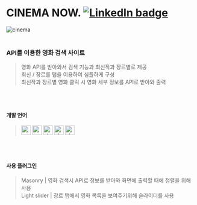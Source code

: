 # CINEMA NOW.  [![LinkedIn badge](http://img.shields.io/badge/CINEMA_NOW.-d23230?style=flat?link=http://cocoao.dothome.co.kr/cinema)](http://cocoao.dothome.co.kr/cinema)
![cinema](https://user-images.githubusercontent.com/77706809/111744252-465be480-88ce-11eb-8bae-6ea58baf6b5f.gif)
<br>
<br>

### API를 이용한 영화 검색 사이트
> 영화 API를 받아와서 검색 기능과 최신작과 장르별로 제공<br>
> 최신 / 장르를 탭을 이용하여 심플하게 구성<br>
> 최신작과 장르별 영화 클릭 시 영화 세부 정보를 API로 받아와 출력
<br>
<br>


#### 개발 언어
> <img width="25" alt="css" src="https://user-images.githubusercontent.com/77706809/111738377-959d1780-88c4-11eb-9039-7d712831422e.png">
> <img width="25" alt="css" src="https://user-images.githubusercontent.com/77706809/111738372-946bea80-88c4-11eb-9ca5-7eec50c76ec5.png">
> <img width="25" alt="php" src="https://user-images.githubusercontent.com/77706809/111738379-9635ae00-88c4-11eb-9d85-744431363d92.png">
> <img width="25" alt="php" src="https://user-images.githubusercontent.com/77706809/111738381-96ce4480-88c4-11eb-8be5-3e695b68ffc6.png">
> <img width="25" alt="php" src="https://user-images.githubusercontent.com/77706809/111738378-9635ae00-88c4-11eb-9b7e-b05ed63d1a68.png">
<br>
<br>


#### 사용 플러그인
> Masonry | 영화 검색시 API로 정보를 받아와 화면에 출력할 때에 정렬을 위해 사용<br>
> Light slider | 장르 탭에서 영화 목록을 보여주기위해 슬라이더를 사용
<br>
<br>

